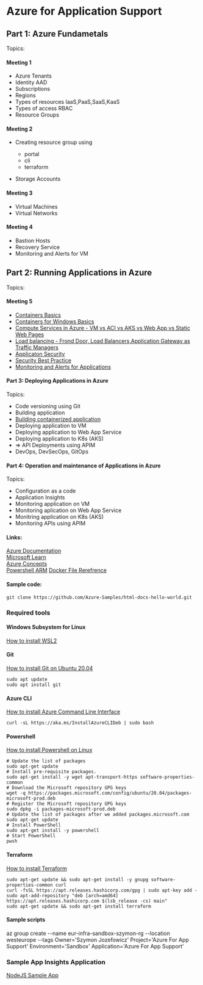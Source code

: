 # Azure for Application Support

## Part 1: Azure Fundametals

Topics:
#### Meeting 1
* Azure Tenants  
* Identity AAD  
* Subscriptions  
* Regions  
* Types of resources IaaS,PaaS,SaaS,KaaS  
* Types of access RBAC  
* Resource Groups  
#### Meeting 2
* Creating resource group using

    - portal
    - cli
    - terraform

* Storage Accounts  

#### Meeting 3
* Virtual Machines
* Virtual Networks  
 
#### Meeting 4 

* Bastion Hosts  
* Recovery Service   
* Monitoring and Alerts for VM

## Part 2: Running Applications in Azure

Topics:

#### Meeting 5 

* [Containers Basics](https://azure.microsoft.com/en-us/overview/what-is-a-container/#overview)    
* [Containers for Windows Basics](https://docs.microsoft.com/en-us/virtualization/windowscontainers/about/containers-vs-vm)  
* [Compute Services in Azure - VM vs ACI vs AKS vs Web App vs Static Web Pages](https://docs.microsoft.com/en-us/azure/architecture/guide/technology-choices/compute-decision-tree)  
* [Load balancing - Frond Door, Load Balancers,Application Gateway as Traffic Managers](https://docs.microsoft.com/en-us/azure/architecture/guide/technology-choices/load-balancing-overview)  
* [Applicaton Security](https://docs.microsoft.com/en-us/azure/architecture/framework/security/design-app-dependencies)
* [Security Best Practice](https://docs.microsoft.com/bs-latn-ba/azure/security/fundamentals/best-practices-and-patterns)    
* [Monitoring and Alerts for Applications](https://docs.microsoft.com/en-us/azure/azure-monitor/app/app-insights-overview)

#### Part 3: Deploying Applications in Azure

Topics:
* Code versioning using Git
* Building application  
* [Building containerized application](https://www.docker.com/blog/how-to-use-the-official-nginx-docker-image/)  
* Deploying application to VM  
* Deploying application to Web App Service  
* Deploying application to K8s (AKS)  
* => API Deployments using APIM
* DevOps, DevSecOps, GitOps  
  
#### Part 4: Operation and maintenance of Applications in Azure

Topics:
* Configuration as a code
* Application Insights
* Monitoring application on VM
* Monitoring aplication on Web App Service
* Monitring application on K8s (AKS)
* Monitoring APIs using APIM


#### Links:
[Azure Documentation](https://docs.microsoft.com/en-us/azure/?product=popular)  
[Microsoft Learn](https://docs.microsoft.com/en-us/learn/)  
[Azure Concepts](https://docs.microsoft.com/en-us/learn/modules/fundamental-azure-concepts/)  
[Powershell ARM](https://docs.microsoft.com/en-us/azure/azure-resource-manager/management/manage-resources-powershell)
[Docker File Rerefrence](https://docs.docker.com/engine/reference/builder/)

#### Sample code:
```git clone https://github.com/Azure-Samples/html-docs-hello-world.git```


### Required tools
#### Windows Subsystem for Linux
[How to install WSL2](https://docs.microsoft.com/en-us/windows/wsl/install)

#### Git  
[How to install Git on Ubuntu 20.04](https://linuxconfig.org/how-to-install-git-on-ubuntu-20-04-lts-focal-fossa-linux)

    sudo apt update
    sudo apt install git

#### Azure CLI
[How to install Azure Command Line Interface](https://docs.microsoft.com/en-us/cli/azure/install-azure-cli-linux?pivots=apt)

    curl -sL https://aka.ms/InstallAzureCLIDeb | sudo bash


#### Powershell
[How to install Powershell on Linux](https://docs.microsoft.com/en-us/powershell/scripting/install/install-ubuntu?view=powershell-7.2)


    # Update the list of packages
    sudo apt-get update
    # Install pre-requisite packages.
    sudo apt-get install -y wget apt-transport-https software-properties-common
    # Download the Microsoft repository GPG keys
    wget -q https://packages.microsoft.com/config/ubuntu/20.04/packages-microsoft-prod.deb
    # Register the Microsoft repository GPG keys
    sudo dpkg -i packages-microsoft-prod.deb
    # Update the list of packages after we added packages.microsoft.com
    sudo apt-get update
    # Install PowerShell
    sudo apt-get install -y powershell
    # Start PowerShell
    pwsh


#### Terraform

[How to install Terraform](https://learn.hashicorp.com/tutorials/terraform/install-cli)


    sudo apt-get update && sudo apt-get install -y gnupg software-properties-common curl
    curl -fsSL https://apt.releases.hashicorp.com/gpg | sudo apt-key add -
    sudo apt-add-repository "deb [arch=amd64] https://apt.releases.hashicorp.com $(lsb_release -cs) main"
    sudo apt-get update && sudo apt-get install terraform





#### Sample scripts

az group create --name eur-infra-sandbox-szymon-rg --location westeurope --tags Owner='Szymon Jozefowicz' Project='Azure For App Support' Environment='Sandbox' Application='Azure For App Support'


### Sample App Insights Application
  
  
[NodeJS Sample App](https://github.com/Azure-Samples/Application-Insights-Click-Plugin-Demo)
